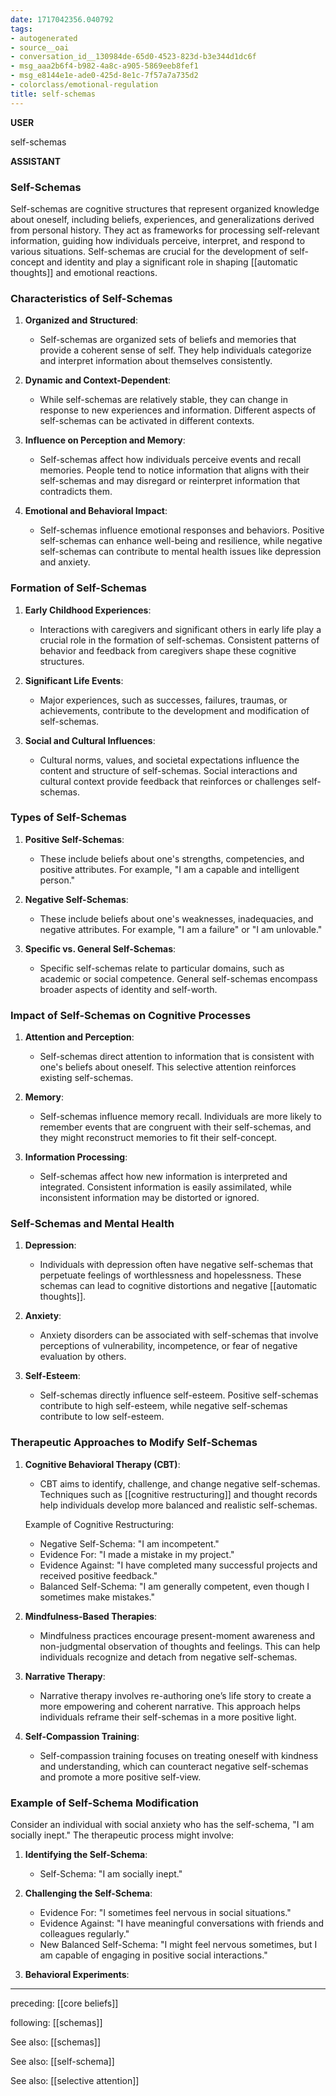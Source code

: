 ```yaml
---
date: 1717042356.040792
tags:
- autogenerated
- source__oai
- conversation_id__130984de-65d0-4523-823d-b3e344d1dc6f
- msg_aaa2b6f4-b982-4a8c-a905-5869eeb8fef1
- msg_e8144e1e-ade0-425d-8e1c-7f57a7a735d2
- colorclass/emotional-regulation
title: self-schemas
---
```


**USER**

self-schemas


**ASSISTANT**

### Self-Schemas

Self-schemas are cognitive structures that represent organized knowledge about oneself, including beliefs, experiences, and generalizations derived from personal history. They act as frameworks for processing self-relevant information, guiding how individuals perceive, interpret, and respond to various situations. Self-schemas are crucial for the development of self-concept and identity and play a significant role in shaping [[automatic thoughts]] and emotional reactions.

### Characteristics of Self-Schemas

1. **Organized and Structured**:
    - Self-schemas are organized sets of beliefs and memories that provide a coherent sense of self. They help individuals categorize and interpret information about themselves consistently.

2. **Dynamic and Context-Dependent**:
    - While self-schemas are relatively stable, they can change in response to new experiences and information. Different aspects of self-schemas can be activated in different contexts.

3. **Influence on Perception and Memory**:
    - Self-schemas affect how individuals perceive events and recall memories. People tend to notice information that aligns with their self-schemas and may disregard or reinterpret information that contradicts them.

4. **Emotional and Behavioral Impact**:
    - Self-schemas influence emotional responses and behaviors. Positive self-schemas can enhance well-being and resilience, while negative self-schemas can contribute to mental health issues like depression and anxiety.

### Formation of Self-Schemas

1. **Early Childhood Experiences**:
    - Interactions with caregivers and significant others in early life play a crucial role in the formation of self-schemas. Consistent patterns of behavior and feedback from caregivers shape these cognitive structures.

2. **Significant Life Events**:
    - Major experiences, such as successes, failures, traumas, or achievements, contribute to the development and modification of self-schemas.

3. **Social and Cultural Influences**:
    - Cultural norms, values, and societal expectations influence the content and structure of self-schemas. Social interactions and cultural context provide feedback that reinforces or challenges self-schemas.

### Types of Self-Schemas

1. **Positive Self-Schemas**:
    - These include beliefs about one's strengths, competencies, and positive attributes. For example, "I am a capable and intelligent person."

2. **Negative Self-Schemas**:
    - These include beliefs about one's weaknesses, inadequacies, and negative attributes. For example, "I am a failure" or "I am unlovable."

3. **Specific vs. General Self-Schemas**:
    - Specific self-schemas relate to particular domains, such as academic or social competence. General self-schemas encompass broader aspects of identity and self-worth.

### Impact of Self-Schemas on Cognitive Processes

1. **Attention and Perception**:
    - Self-schemas direct attention to information that is consistent with one's beliefs about oneself. This selective attention reinforces existing self-schemas.

2. **Memory**:
    - Self-schemas influence memory recall. Individuals are more likely to remember events that are congruent with their self-schemas, and they might reconstruct memories to fit their self-concept.

3. **Information Processing**:
    - Self-schemas affect how new information is interpreted and integrated. Consistent information is easily assimilated, while inconsistent information may be distorted or ignored.

### Self-Schemas and Mental Health

1. **Depression**:
    - Individuals with depression often have negative self-schemas that perpetuate feelings of worthlessness and hopelessness. These schemas can lead to cognitive distortions and negative [[automatic thoughts]].

2. **Anxiety**:
    - Anxiety disorders can be associated with self-schemas that involve perceptions of vulnerability, incompetence, or fear of negative evaluation by others.

3. **Self-Esteem**:
    - Self-schemas directly influence self-esteem. Positive self-schemas contribute to high self-esteem, while negative self-schemas contribute to low self-esteem.

### Therapeutic Approaches to Modify Self-Schemas

1. **Cognitive Behavioral Therapy (CBT)**:
    - CBT aims to identify, challenge, and change negative self-schemas. Techniques such as [[cognitive restructuring]] and thought records help individuals develop more balanced and realistic self-schemas.

    Example of Cognitive Restructuring:
    - Negative Self-Schema: "I am incompetent."
    - Evidence For: "I made a mistake in my project."
    - Evidence Against: "I have completed many successful projects and received positive feedback."
    - Balanced Self-Schema: "I am generally competent, even though I sometimes make mistakes."

2. **Mindfulness-Based Therapies**:
    - Mindfulness practices encourage present-moment awareness and non-judgmental observation of thoughts and feelings. This can help individuals recognize and detach from negative self-schemas.

3. **Narrative Therapy**:
    - Narrative therapy involves re-authoring one’s life story to create a more empowering and coherent narrative. This approach helps individuals reframe their self-schemas in a more positive light.

4. **Self-Compassion Training**:
    - Self-compassion training focuses on treating oneself with kindness and understanding, which can counteract negative self-schemas and promote a more positive self-view.

### Example of Self-Schema Modification

Consider an individual with social anxiety who has the self-schema, "I am socially inept." The therapeutic process might involve:

1. **Identifying the Self-Schema**:
    - Self-Schema: "I am socially inept."

2. **Challenging the Self-Schema**:
    - Evidence For: "I sometimes feel nervous in social situations."
    - Evidence Against: "I have meaningful conversations with friends and colleagues regularly."
    - New Balanced Self-Schema: "I might feel nervous sometimes, but I am capable of engaging in positive social interactions."

3. **Behavioral Experiments**:


---

preceding: [[core beliefs]]  


following: [[schemas]]

See also: [[schemas]]


See also: [[self-schema]]


See also: [[selective attention]]